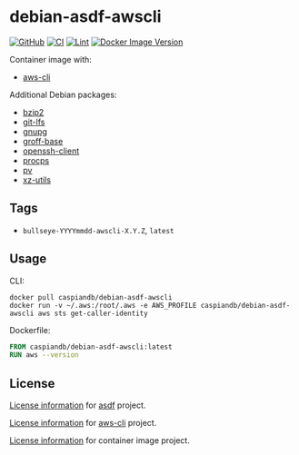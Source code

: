 # debian-asdf-awscli

[![GitHub](https://img.shields.io/github/v/tag/caspiandb/docker-debian-asdf-awscli?label=GitHub)](https://github.com/caspiandb/docker-debian-asdf-awscli)
[![CI](https://github.com/caspiandb/docker-debian-asdf-awscli/actions/workflows/ci.yaml/badge.svg)](https://github.com/caspiandb/docker-debian-asdf-awscli/actions/workflows/ci.yaml)
[![Lint](https://github.com/caspiandb/docker-debian-asdf-awscli/actions/workflows/lint.yaml/badge.svg)](https://github.com/caspiandb/docker-debian-asdf-awscli/actions/workflows/lint.yaml)
[![Docker Image Version](https://img.shields.io/docker/v/caspiandb/debian-asdf-awscli/latest?label=docker&logo=docker)](https://hub.docker.com/r/caspiandb/debian-asdf-awscli)

Container image with:

- [aws-cli](https://github.com/aws/aws-cli)

Additional Debian packages:

- [bzip2](https://packages.debian.org/bullseye/bzip2)
- [git-lfs](https://packages.debian.org/bullseye/git-lfs)
- [gnupg](https://packages.debian.org/bullseye/gnupg)
- [groff-base](https://packages.debian.org/bullseye/groff-base)
- [openssh-client](https://packages.debian.org/bullseye/openssh-client)
- [procps](https://packages.debian.org/bullseye/procps)
- [pv](https://packages.debian.org/bullseye/pv)
- [xz-utils](https://packages.debian.org/bullseye/xz-utils)

## Tags

- `bullseye-YYYYmmdd-awscli-X.Y.Z`, `latest`

## Usage

CLI:

```shell
docker pull caspiandb/debian-asdf-awscli
docker run -v ~/.aws:/root/.aws -e AWS_PROFILE caspiandb/debian-asdf-awscli aws sts get-caller-identity
```

Dockerfile:

```Dockerfile
FROM caspiandb/debian-asdf-awscli:latest
RUN aws --version
```

## License

[License information](https://github.com/asdf-vm/asdf/blob/master/LICENSE) for
[asdf](https://asdf-vm.com/) project.

[License information](https://github.com/aws/aws-cli/blob/develop/LICENSE.txt)
for [aws-cli](https://github.com/aws/aws-cli) project.

[License
information](https://github.com/caspiandb/docker-debian-asdf-awscli/blob/main/LICENSE) for
container image project.
